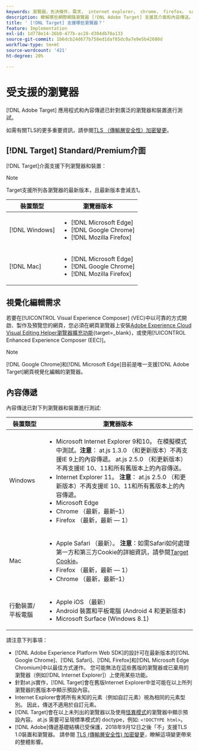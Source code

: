 ```yaml
---
keywords: 瀏覽器，先決條件，需求， internet explorer， chrome， firefox， safari， android， surface，瀏覽器0
description: 瞭解哪些網際網路瀏覽器 [!DNL Adobe Target] 支援其介面和內容傳送。
title: ' [!DNL Target] 支援哪些瀏覽器？'
feature: Implementation
exl-id: 1d778e14-26b0-477b-ac28-d304db70a133
source-git-commit: 1b6dcb24d677b758ed1daf85dc0a7e9e5b42680d
workflow-type: tm+mt
source-wordcount: '421'
ht-degree: 20%

---
```


# 受支援的瀏覽器

[!DNL Adobe Target] 應用程式和內容傳遞已針對廣泛的瀏覽器和裝置進行測試。

如需有關TLS的更多重要資訊，請參閱[TLS （傳輸層安全性）加密變更](tls-transport-layer-security-encryption.md)。

## [!DNL Target] Standard/Premium介面

[!DNL Target]介面支援下列瀏覽器和裝置：

>[!NOTE]
>
>Target支援所列各瀏覽器的最新版本，且最新版本會減去1。


| 裝置類型 | 瀏覽器版本 |
|--- |--- |
| [!DNL Windows] | <ul><li>[!DNL Microsoft Edge]</li><li>[!DNL Google Chrome]</li><li>[!DNL Mozilla Firefox]</li></ul> |
| [!DNL Mac] | <ul><li>[!DNL Microsoft Edge]</li><li>[!DNL Google Chrome]</li><li>[!DNL Mozilla Firefox]</li></ul> |

## 視覺化編輯需求

若要在[!UICONTROL Visual Experience Composer] (VEC)中以可靠的方式開啟、製作及預覽您的網頁，您必須在網頁瀏覽器上安裝[Adobe Experience Cloud Visual Editing Helper瀏覽器擴充功能](https://experienceleague.adobe.com/en/docs/target/using/experiences/vec/troubleshoot-composer/visual-editing-helper-extension){target=_blank}，或使用[!UICONTROL Enhanced Experience Composer (EEC)]。

>[!NOTE]
>
>[!DNL Google Chrome]和[!DNL Microsoft Edge]目前是唯一支援[!DNL Adobe Target]網頁視覺化編輯的瀏覽器。


## 內容傳遞

內容傳送已對下列瀏覽器和裝置進行測試:

| 裝置類型 | 瀏覽器版本 |
|--- |--- |
| Windows | <ul><li>Microsoft Internet Explorer 9和10。 在模擬模式中測試。**注意**： at.js 1.3.0 （和更新版本）不再支援IE 9上的內容傳遞。 at.js 2.5.0 （和更新版本）不再支援IE 10、11和所有舊版本上的內容傳送。</li><li>Internet Explorer 11。 **注意**： at.js 2.5.0 （和更新版本）不再支援IE 10、11和所有舊版本上的內容傳遞。</li><li>Microsoft Edge</li><li>Chrome （最新，最新–1）</li><li>Firefox （最新，最新 — 1）</li></ul> |
| Mac | <ul><li>Apple Safari （最新）。 **注意**：如需Safari如何處理第一方和第三方Cookie的詳細資訊，請參閱[Target Cookie](../implement/client-side/atjs/atjs-cookies.md)。</li><li>Firefox （最新，最新 — 1）</li><li>Chrome （最新，最新–1）</li></ul> |
| 行動裝置/平板電腦 | <ul><li>Apple iOS （最新）</li><li>Android 裝置和平板電腦 (Android 4 和更新版本)</li><li>Microsoft Surface (Windows 8.1)</li></ul> |

請注意下列事項：

* [!DNL Adobe Experience Platform Web SDK]的設計可在最新版本的[!DNL Google Chrome]、[!DNL Safari]、[!DNL Firefox]和[!DNL Microsoft Edge Chromium]中以最佳方式運作。 您可能無法在這些舊版的瀏覽器或已棄用的瀏覽器（例如[!DNL Internet Explorer]）上使用某些功能。
* 針對at.js實作，[!DNL Target]會在舊版Internet Explorer中並可能在以上所列瀏覽器的舊版本中顯示預設內容。
* Internet Explorer會將所有未知的元素（例如自訂元素）視為相同的元素型別。 因此，傳送不適用於自訂元素。
* [!DNL Target]會在以上未列出的瀏覽器以及使用[怪異模式](https://en.wikipedia.org/wiki/Quirks_mode)的瀏覽器中顯示預設內容。 at.js 需要可呈現標準模式的 doctype，例如: `<!DOCTYPE html>`。
* [!DNL Adobe]傳遞基礎結構已受保護，2018年9月12日之後「不」支援TLS 1.0裝置和瀏覽器。 請參閱 [TLS (傳輸層安全性) 加密變更](../before-implement/tls-transport-layer-security-encryption.md)，瞭解這項變更帶來的整體影響。
